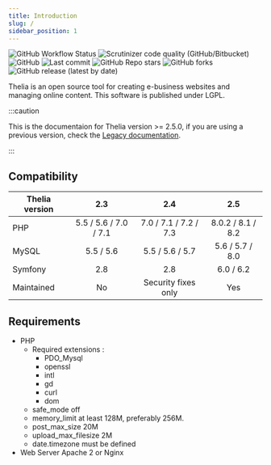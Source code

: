 ```yaml
---
title: Introduction
slug: /
sidebar_position: 1
---
```


![GitHub Workflow Status](https://img.shields.io/github/actions/workflow/status/thelia/thelia/test.yml?branch=main&style=flat-square)
![Scrutinizer code quality (GitHub/Bitbucket)](https://img.shields.io/scrutinizer/quality/g/thelia/thelia?style=flat-square)
![GitHub](https://img.shields.io/github/license/thelia/thelia?style=flat-square)
![Last commit](https://img.shields.io/github/last-commit/thelia/thelia.svg?style=flat-square)
![GitHub Repo stars](https://img.shields.io/github/stars/thelia/thelia?style=flat-square)
![GitHub forks](https://img.shields.io/github/forks/thelia/thelia?style=flat-square)
![GitHub release (latest by date)](https://img.shields.io/github/v/release/thelia/thelia?label=latest%20release&style=flat-square)

Thelia is an open source tool for creating e-business websites and managing online content. This software is published under LGPL.

:::caution

This is the documentaion for Thelia version >= 2.5.0, if you are using a previous version, check the [Legacy documentation](http://thelia.github.io).

:::

Compatibility
------------


| Thelia version |          2.3          |          2.4          |          2.5          |
|----------------|:---------------------:|:---------------------:|:---------------------:|
| PHP            | 5.5 / 5.6 / 7.0 / 7.1 | 7.0 / 7.1 / 7.2 / 7.3 | 8.0.2       /     8.1 / 8.2 |
| MySQL          |       5.5 / 5.6       |    5.5 / 5.6 / 5.7    |    5.6 / 5.7 / 8.0    |
| Symfony        |          2.8          |          2.8          |      6.0  / 6.2       |
 | Maintained     |          No           |  Security fixes only  |          Yes          |


Requirements
------------

* PHP
  * Required extensions :
    * PDO_Mysql
    * openssl
    * intl
    * gd
    * curl
    * dom
  * safe_mode off
  * memory_limit at least 128M, preferably 256M.
  * post\_max\_size 20M
  * upload\_max\_filesize 2M
  * date.timezone must be defined
* Web Server Apache 2 or Nginx
